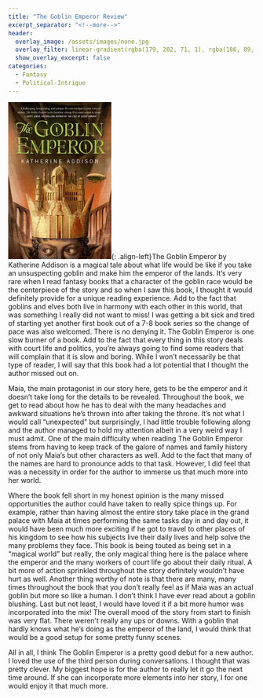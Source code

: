```yaml
---
title: "The Goblin Emperor Review"
excerpt_separator: "<!--more-->"
header:
  overlay_image: /assets/images/none.jpg
  overlay_filter: linear-gradient(rgba(179, 202, 71, 1), rgba(186, 89, 34, 1))
  show_overlay_excerpt: false
categories:
  - Fantasy
  - Political-Intrigue
---
```

![golbin-emperor-cover](/assets/images/goblin-emperor.jpg){: .align-left}The Goblin Emperor by Katherine Addison is a magical tale about what life would be like if you take an unsuspecting goblin and make him the emperor of the lands. It’s very rare when I read fantasy books that a character of the goblin race would be the centerpiece of the story and so when I saw this book, I thought it would definitely provide for a unique reading experience. Add to the fact that goblins and elves both live in harmony with each other in this world, that was something I really did not want to miss! I was getting a bit sick and tired of starting yet another first book out of  a 7-8 book series so the change of pace was also welcomed. There is no denying it. The Goblin Emperor is one slow burner of a book. Add to the fact that every thing in this story deals with court life and politics, you’re always going to find some readers that will complain that it is slow and boring. While I won’t necessarily be that type of reader, I will say that this book had a lot potential that I thought the author missed out on.

Maia, the main protagonist in our story here, gets to be the emperor and it doesn’t take long for the details to be revealed. Throughout the book, we get to read about how he has to deal with the many headaches and awkward situations he’s thrown into after taking the throne. It’s not what I would call “unexpected” but surprisingly, I had little trouble following along and the author managed to hold my attention albeit in a very weird way I must admit. One of the main difficulty when reading The Goblin Emperor stems from having to keep track of the galore of names and family history of not only Maia’s but other characters as well. Add to the fact that many of the names are hard to pronounce adds to that task. However, I did feel that was a necessity in order for the author to immerse us that much more into her world.

Where the book fell short in my honest opinion is the many missed opportunities the author could have taken to really spice things up. For example, rather than having almost the entire story take place in the grand palace with Maia at times performing the same tasks day in and day out, it would have been much more exciting if he got to travel to other places of his kingdom to see how his subjects live their daily lives and help solve the many problems they face. This book is being touted as being set in a “magical world” but really, the only magical thing here is the palace where the emperor and the many workers of court life go about their daily ritual. A bit more of action sprinkled throughout the story definitely wouldn’t have hurt as well. Another thing worthy of note is that there are many, many times throughout the book that you don’t really feel as if Maia was an actual goblin but more so like a human. I don’t think I have ever read about a goblin blushing. Last but not least, I would have loved it if a bit more humor was incorporated into the mix! The overall mood of the story from start to finish was very flat. There weren’t really any ups or downs. With a goblin that hardly knows what he’s doing as the emperor of the land, I would think that would be a good setup for some pretty funny scenes.

All in all, I think The Goblin Emperor is a pretty good debut for a new author. I loved the use of the third person during conversations. I thought that was pretty clever. My biggest hope is for the author to really let it go the next time around. If she can incorporate more elements into her story, I for one would enjoy it that much more.